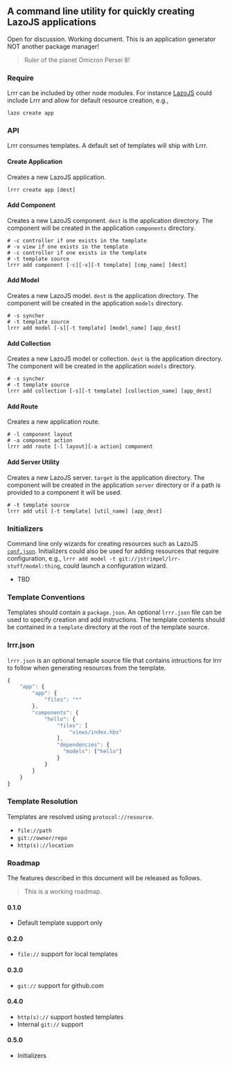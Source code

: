 ## A command line utility for quickly creating LazoJS applications

Open for discussion. Working document. This is an application generator NOT another package manager!

> Ruler of the planet Omicron Persei 8!

### Require
Lrrr can be included by other node modules. For instance [LazoJS](https://github.com/walmartlabs/lazojs) could include Lrrr and allow for default
resource creation, e.g.,

```shell
lazo create app
```

###  API
Lrrr consumes templates. A default set of templates will ship with Lrrr.

#### Create Application
Creates a new LazoJS application.

```shell
lrrr create app [dest]
```

#### Add Component
Creates a new LazoJS component. `dest` is the application directory. The component will be created in the application `components` directory.

```shell
# -c controller if one exists in the template
# -v view if one exists in the template
# -c controller if one exists in the template
# -t template source
lrrr add component [-c][-v][-t template] [cmp_name] [dest]
```

#### Add Model
Creates a new LazoJS model. `dest` is the application directory. The component will be created in the application
`models` directory.

```shell
# -s syncher
# -t template source
lrrr add model [-s][-t template] [model_name] [app_dest]
```

#### Add Collection
Creates a new LazoJS model or collection. `dest` is the application directory. The component will be created in the application
`models` directory.

```shell
# -s syncher
# -t template source
lrrr add collection [-s][-t template] [collection_name] [app_dest]
```

#### Add Route
Creates a new application route.

```shell
# -l component layout
# -a component action
lrrr add route [-l layout][-a action] component
```

#### Add Server Utility
Creates a new LazoJS server. `target` is the application directory. The component will be created in the application `server` directory or if a path is provided to a component it will be used.

```shell
# -t template source
lrrr add util [-t template] [util_name] [app_dest]
```

### Initializers
Command line only wizards for creating resources such as LazoJS [`conf.json`](https://github.com/walmartlabs/lazojs/wiki/Configuration#confjson). Initializers could also be used for adding resources that require configuration, e.g., `lrrr add model -t git://jstrimpel/lrr-stuff/model:thing`, could launch a configuration wizard.

* TBD

### Template Conventions
Templates should contain a `package.json`. An optional `lrrr.json` file can be used to specify creation and add instructions. The template contents should be contained in a `template` directory at the root of the template source.

### lrrr.json
`lrrr.json` is an optional temaple source file that contains intructions for lrrr to follow when generating resources from the template.

```javascript
{
    "app": {
        "app": {
            "files": "*"
        },
        "components": {
            "hello": {
                "files": [
                    "views/index.hbs"
                ],
                "dependencies": {
                  "models": ["hello"]
                }
            }
        }
    }
}
```

### Template Resolution
Templates are resolved using `protocol://resource`. 

* `file://path`
* `git://owner/repo`
* `http(s)://location`

### Roadmap
The features described in this document will be released as follows.

> This is a working roadmap.

#### 0.1.0

* Default template support only

#### 0.2.0 

* `file://` support for local templates

#### 0.3.0 

* `git://` support for github.com 

#### 0.4.0 

* `http(s)://` support hosted templates
* Internal `git://` support

#### 0.5.0 

* Initializers
